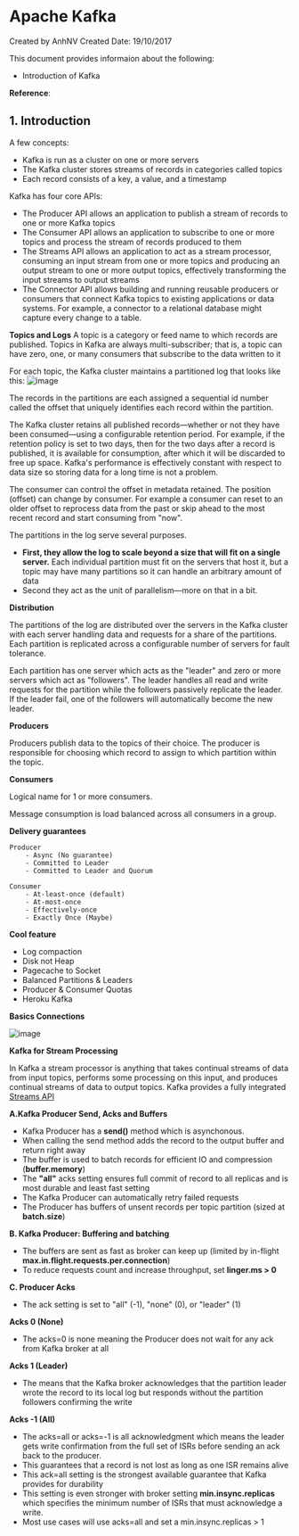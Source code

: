 # Apache Kafka
Created by AnhNV Created Date: 19/10/2017

This document provides informaion about the following:

- Introduction of Kafka

**Reference**:


## 1. Introduction

A few concepts:
- Kafka is run as a cluster on one or more servers
- The Kafka cluster stores streams of records in categories called topics
- Each record consists of a key, a value, and a timestamp

Kafka has four core APIs:
- The Producer API allows an application to publish a stream of records to one or more Kafka topics
- The Consumer API allows an application to subscribe to one or more topics and process the stream of records produced to them
- The Streams API allows an application to act as a stream processor, consuming an input stream from one or more topics and producing an output stream to one or more output topics, effectively transforming the input streams to output streams
- The Connector API allows building and running reusable producers or consumers that connect Kafka topics to existing applications or data systems. For example, a connector to a relational database might capture every change to a table.

**Topics and Logs**
A topic is a category or feed name to which records are published. Topics in Kafka are always multi-subscriber; that is, a topic can have zero, one, or many consumers that subscribe to the data written to it

For each topic, the Kafka cluster maintains a partitioned log that looks like this:
![image](https://user-images.githubusercontent.com/14268190/31761248-7966a410-b4e1-11e7-931b-6760b7163139.png)

The records in the partitions are each assigned a sequential id number called the offset that uniquely identifies each record within the partition.

The Kafka cluster retains all published records—whether or not they have been consumed—using a configurable retention period. For example, if the retention policy is set to two days, then for the two days after a record is published, it is available for consumption, after which it will be discarded to free up space. Kafka's performance is effectively constant with respect to data size so storing data for a long time is not a problem.

The consumer can control the offset in metadata retained. The position (offset) can change by consumer. For example a consumer can reset to an older offset to reprocess data from the past or skip ahead to the most recent record and start consuming from "now".

The partitions in the log serve several purposes. 
- **First, they allow the log to scale beyond a size that will fit on a single server.** Each individual partition must fit on the servers that host it, but a topic may have many partitions so it can handle an arbitrary amount of data
- Second they act as the unit of parallelism—more on that in a bit.

**Distribution**

The partitions of the log are distributed over the servers in the Kafka cluster with each server handling data and requests for a share of the partitions. Each partition is replicated across a configurable number of servers for fault tolerance.

Each partition has one server which acts as the "leader" and zero or more servers which act as "followers". The leader handles all read and write requests for the partition while the followers passively replicate the leader. If the leader fail, one of the followers will automatically become the new leader.

**Producers**

Producers publish data to the topics of their choice. The producer is responsible for choosing which record to assign to which partition within the topic.

**Consumers**

Logical name for 1 or more consumers.

Message consumption is load balanced across all consumers in a group.

**Delivery guarantees**

    Producer
        - Async (No guarantee)
        - Committed to Leader
        - Committed to Leader and Quorum

    Consumer
        - At-least-once (default)
        - At-most-once
        - Effectively-once
        - Exactly Once (Maybe)
    
**Cool feature**    

- Log compaction
- Disk not Heap
- Pagecache to Socket
- Balanced Partitions & Leaders
- Producer & Consumer Quotas
- Heroku Kafka

**Basics Connections**

![image](https://user-images.githubusercontent.com/14268190/31810791-30e33070-b5a7-11e7-8a72-91bf2260853f.png)

**Kafka for Stream Processing**

In Kafka a stream processor is anything that takes continual streams of data from input topics, performs some processing on this input, and produces continual streams of data to output topics. Kafka provides a fully integrated [Streams API](https://kafka.apache.org/documentation/streams/)

**A.Kafka Producer Send, Acks and Buffers**

- Kafka Producer has a __send()__ method which is asynchonous.
- When calling the send method adds the record to the output buffer and return right away
- The buffer is used to batch records for efficient IO and compression (__buffer.memory__)
- The __"all"__ acks setting ensures full commit of record to all replicas and is most durable and least fast setting
- The Kafka Producer can automatically retry failed requests
- The Producer has buffers of unsent records per topic partition (sized at __batch.size__)

**B. Kafka Producer: Buffering and batching**

- The buffers are sent as fast as broker can keep up (limited by in-flight __max.in.flight.requests.per.connection__)
- To reduce requests count and increase throughput, set __linger.ms > 0__

**C. Producer Acks**

- The ack setting is set to "all" (-1), "none" (0), or "leader" (1)

**Acks 0 (None)**

- The acks=0 is none meaning the Producer does not wait for any ack from Kafka broker at all

**Acks 1 (Leader)**

- The means that the Kafka broker acknowledges that the partition leader wrote the record to its local log but responds without the partition followers confirming the write

**Acks -1 (All)**

- The acks=all or acks=-1 is all acknowledgment which means the leader gets write confirmation from the full set of ISRs before sending an ack back to the producer.
- This guarantees that a record is not lost as long as one ISR remains alive
- This ack=all setting is the strongest available guarantee that Kafka provides for durability
- This setting is even stronger with broker setting __min.insync.replicas__ which specifies the minimum number of ISRs that must acknowledge a write.
- Most use cases will use acks=all and set a min.insync.replicas > 1